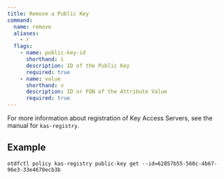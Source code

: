 ```yaml
---
title: Remove a Public Key
command:
  name: remove
  aliases:
    - r
  flags:
    - name: public-key-id
      shorthand: i
      description: ID of the Public Key
      required: true
    - name: value
      shorthand: v
      description: ID or FQN of the Attribute Value
      required: true
---
```


For more information about registration of Key Access Servers, see the manual for `kas-registry`.

## Example

```shell
otdfctl policy kas-registry public-key get --id=62857b55-560c-4b67-96e3-33e4670ecb3b
```
